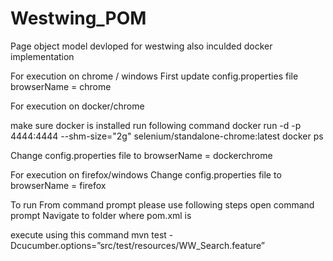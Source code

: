 # Westwing_POM
Page object model devloped for westwing also inculded docker implementation 

For execution on chrome / windows 
First update config.properties file 
browserName = chrome

For execution on docker/chrome

make sure docker is installed 
run following command 
docker run -d -p 4444:4444 --shm-size="2g" selenium/standalone-chrome:latest
docker ps

Change config.properties file to
browserName = dockerchrome

For execution on firefox/windows
Change config.properties file to
browserName = firefox


To run From command prompt please use following steps
open command prompt
Navigate to folder where pom.xml is 

execute using this command 
mvn test -Dcucumber.options=”src/test/resources/WW_Search.feature” 

